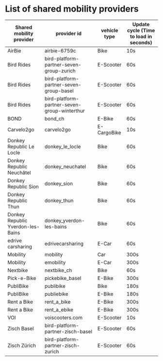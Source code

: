 # List of shared mobility providers

| Shared mobility provider | provider id | vehicle type | Update cycle (Time to load in seconds)
| --- | --- | --- | ---
| AirBie | airbie-6759c | Bike | 10s
| Bird Rides | bird-platform-partner-seven-group-zurich | E-Scooter | 60s
| Bird Rides | bird-platform-partner-seven-group-basel | E-Scooter | 60s
| Bird Rides | bird-platform-partner-seven-group-winterthur | E-Scooter | 60s
| BOND | bond_ch | E-Bike | 60s
| Carvelo2go | carvelo2go | E-CargoBike | 10s
| Donkey Republic Le Locle | donkey_le_locle | Bike | 60s
| Donkey Republic Neuchâtel | donkey_neuchatel | Bike | 60s
| Donkey Republic Sion | donkey_sion | Bike | 60s
| Donkey Republic Thun | donkey_thun | Bike | 60s
| Donkey Republic Yverdon-les-Bains | donkey_yverdon-les-bains | Bike | 60s
| edrive carsharing | edrivecarsharing | E-Car | 60s
| Mobility | mobility | Car | 300s
| Mobility | emobility | E-Car | 300s
| Nextbike | nextbike_ch | Bike | 60s
| Pick-e-Bike | pickebike_basel | E-Bike | 300s
| PubliBike | publibike | Bike | 180s
| PubliBike | publiebike | E-Bike | 180s
| Rent a Bike | rent_a_bike | E-Bike | 300s
| Rent a Bike | rent_a_ebike | E-Bike | 300s
| VOI | voiscooters.com | E-Scooter | 10s
| Zisch Basel | bird-platform-partner-zisch-basel | E-Scooter | 60s
| Zisch Zürich | bird-platform-partner-zisch-zurich | E-Scooter | 60s
